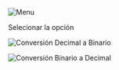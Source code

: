 


![Menu
](https://github.com/Jarvicf/ucc.computer.arquitecture2.0/blob/main/pgr_Convertidor_Numeros/Conversor/Menu.PNG)

Selecionar la opción

![Conversión Decimal a Binario
](https://github.com/Jarvicf/ucc.computer.arquitecture2.0/blob/main/pgr_Convertidor_Numeros/Conversor/Decimal%20a%20Binario.PNG)

![Conversión Binario a Decimal
](https://github.com/Jarvicf/ucc.computer.arquitecture2.0/blob/main/pgr_Convertidor_Numeros/Conversor/Binario%20a%20Decimal.PNG)
